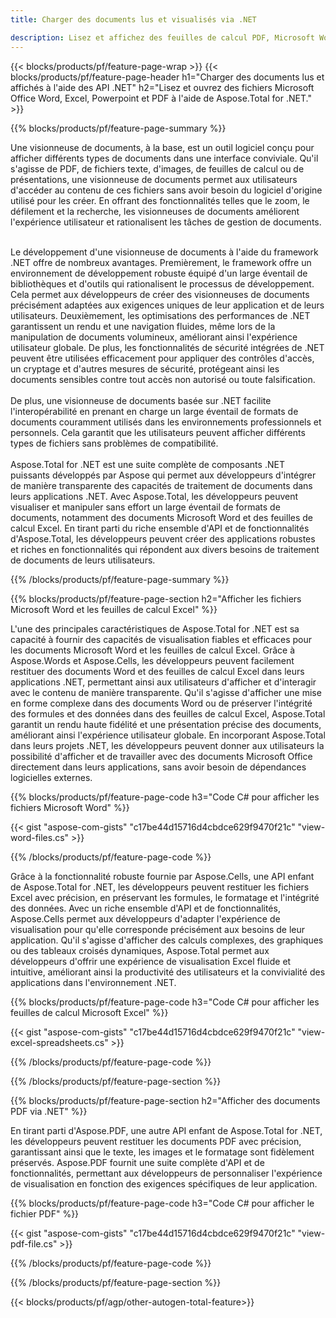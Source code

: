 ```yaml
---
title: Charger des documents lus et visualisés via .NET 

description: Lisez et affichez des feuilles de calcul PDF, Microsoft Word, Excel et des présentations PowerPoint via votre application .NET. Code C# répertorié.
---
```


{{< blocks/products/pf/feature-page-wrap >}}
{{< blocks/products/pf/feature-page-header h1="Charger des documents lus et affichés à l'aide des API .NET" h2="Lisez et ouvrez des fichiers Microsoft Office Word, Excel, Powerpoint et PDF à l'aide de Aspose.Total for .NET." >}}

{{% blocks/products/pf/feature-page-summary %}}

Une visionneuse de documents, à la base, est un outil logiciel conçu pour afficher différents types de documents dans une interface conviviale. Qu'il s'agisse de PDF, de fichiers texte, d'images, de feuilles de calcul ou de présentations, une visionneuse de documents permet aux utilisateurs d'accéder au contenu de ces fichiers sans avoir besoin du logiciel d'origine utilisé pour les créer. En offrant des fonctionnalités telles que le zoom, le défilement et la recherche, les visionneuses de documents améliorent l'expérience utilisateur et rationalisent les tâches de gestion de documents. <br /> <br />

Le développement d'une visionneuse de documents à l'aide du framework .NET offre de nombreux avantages. Premièrement, le framework offre un environnement de développement robuste équipé d'un large éventail de bibliothèques et d'outils qui rationalisent le processus de développement. Cela permet aux développeurs de créer des visionneuses de documents précisément adaptées aux exigences uniques de leur application et de leurs utilisateurs. Deuxièmement, les optimisations des performances de .NET garantissent un rendu et une navigation fluides, même lors de la manipulation de documents volumineux, améliorant ainsi l'expérience utilisateur globale. De plus, les fonctionnalités de sécurité intégrées de .NET peuvent être utilisées efficacement pour appliquer des contrôles d'accès, un cryptage et d'autres mesures de sécurité, protégeant ainsi les documents sensibles contre tout accès non autorisé ou toute falsification. <br />
<br />
De plus, une visionneuse de documents basée sur .NET facilite l'interopérabilité en prenant en charge un large éventail de formats de documents couramment utilisés dans les environnements professionnels et personnels. Cela garantit que les utilisateurs peuvent afficher différents types de fichiers sans problèmes de compatibilité.
<br /><br />
Aspose.Total for .NET est une suite complète de composants .NET puissants développés par Aspose qui permet aux développeurs d'intégrer de manière transparente des capacités de traitement de documents dans leurs applications .NET. Avec Aspose.Total, les développeurs peuvent visualiser et manipuler sans effort un large éventail de formats de documents, notamment des documents Microsoft Word et des feuilles de calcul Excel. En tirant parti du riche ensemble d'API et de fonctionnalités d'Aspose.Total, les développeurs peuvent créer des applications robustes et riches en fonctionnalités qui répondent aux divers besoins de traitement de documents de leurs utilisateurs.

{{% /blocks/products/pf/feature-page-summary  %}}

{{% blocks/products/pf/feature-page-section  h2="Afficher les fichiers Microsoft Word et les feuilles de calcul Excel" %}}

L'une des principales caractéristiques de Aspose.Total for .NET est sa capacité à fournir des capacités de visualisation fiables et efficaces pour les documents Microsoft Word et les feuilles de calcul Excel. Grâce à Aspose.Words et Aspose.Cells, les développeurs peuvent facilement restituer des documents Word et des feuilles de calcul Excel dans leurs applications .NET, permettant ainsi aux utilisateurs d'afficher et d'interagir avec le contenu de manière transparente. Qu'il s'agisse d'afficher une mise en forme complexe dans des documents Word ou de préserver l'intégrité des formules et des données dans des feuilles de calcul Excel, Aspose.Total garantit un rendu haute fidélité et une présentation précise des documents, améliorant ainsi l'expérience utilisateur globale. En incorporant Aspose.Total dans leurs projets .NET, les développeurs peuvent donner aux utilisateurs la possibilité d'afficher et de travailler avec des documents Microsoft Office directement dans leurs applications, sans avoir besoin de dépendances logicielles externes.

{{% blocks/products/pf/feature-page-code h3="Code C# pour afficher les fichiers Microsoft Word" %}}

{{< gist "aspose-com-gists" "c17be44d15716d4cbdce629f9470f21c" "view-word-files.cs" >}}

{{% /blocks/products/pf/feature-page-code  %}}

Grâce à la fonctionnalité robuste fournie par Aspose.Cells, une API enfant de Aspose.Total for .NET, les développeurs peuvent restituer les fichiers Excel avec précision, en préservant les formules, le formatage et l'intégrité des données. Avec un riche ensemble d'API et de fonctionnalités, Aspose.Cells permet aux développeurs d'adapter l'expérience de visualisation pour qu'elle corresponde précisément aux besoins de leur application. Qu'il s'agisse d'afficher des calculs complexes, des graphiques ou des tableaux croisés dynamiques, Aspose.Total permet aux développeurs d'offrir une expérience de visualisation Excel fluide et intuitive, améliorant ainsi la productivité des utilisateurs et la convivialité des applications dans l'environnement .NET.

{{% blocks/products/pf/feature-page-code h3="Code C# pour afficher les feuilles de calcul Microsoft Excel" %}}

{{< gist "aspose-com-gists" "c17be44d15716d4cbdce629f9470f21c" "view-excel-spreadsheets.cs" >}}

{{% /blocks/products/pf/feature-page-code  %}}

{{% /blocks/products/pf/feature-page-section %}}

{{% blocks/products/pf/feature-page-section  h2="Afficher des documents PDF via .NET" %}}

En tirant parti d'Aspose.PDF, une autre API enfant de Aspose.Total for .NET, les développeurs peuvent restituer les documents PDF avec précision, garantissant ainsi que le texte, les images et le formatage sont fidèlement préservés. Aspose.PDF fournit une suite complète d'API et de fonctionnalités, permettant aux développeurs de personnaliser l'expérience de visualisation en fonction des exigences spécifiques de leur application.

{{% blocks/products/pf/feature-page-code h3="Code C# pour afficher le fichier PDF" %}}

{{< gist "aspose-com-gists" "c17be44d15716d4cbdce629f9470f21c" "view-pdf-file.cs" >}}

{{% /blocks/products/pf/feature-page-code  %}}

{{% /blocks/products/pf/feature-page-section %}}

{{< blocks/products/pf/agp/other-autogen-total-feature>}}
